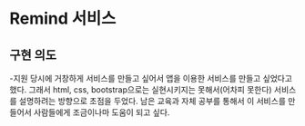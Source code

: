 <h1>Remind 서비스</h1>
<h2>구현 의도</h2>
-지원 당시에 거창하게 서비스를 만들고 싶어서 앱을 이용한 서비스를 만들고 싶었다고 했다. 그래서 html, css, bootstrap으로는 실현시키지는 못해서(어차피 못한다) 서비스를 설명하려는 방향으로 초점을 두었다. 남은 교육과 자체 공부를 통해서 이 서비스를 만들어서 사람들에게 조금이나마 도움이 되고 싶다.

